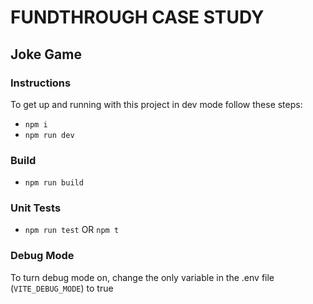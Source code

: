 # FUNDTHROUGH CASE STUDY

## Joke Game

### Instructions

To get up and running with this project in dev mode follow these steps:

- `npm i`
- `npm run dev`

### Build

- `npm run build`

### Unit Tests

- `npm run test` OR `npm t`

### Debug Mode

To turn debug mode on, change the only variable in the .env file (`VITE_DEBUG_MODE`) to true
